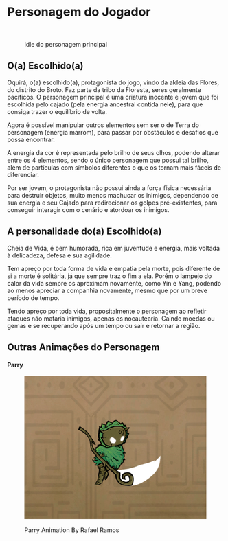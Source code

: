 # Personagem do Jogador

<figure><img src="../.gitbook/assets/MenuSemLogo.gif" alt=""><figcaption><p>Idle do personagem principal</p></figcaption></figure>

## O(a) Escolhido(a)

Oquirá, o(a) escolhido(a), protagonista do jogo, vindo da aldeia das Flores, do distrito do Broto. Faz parte da tribo da Floresta, seres geralmente pacíficos. O personagem principal é uma criatura inocente e jovem que foi escolhida pelo cajado (pela energia ancestral contida nele), para que consiga trazer o equilíbrio de volta.&#x20;

Agora é possível manipular outros elementos sem ser o de Terra do personagem (energia marrom), para passar por obstáculos e desafios que possa encontrar.&#x20;

A energia da cor é representada pelo  brilho de seus olhos, podendo alterar entre os 4 elementos, sendo o único personagem que possui tal brilho, além de partículas com símbolos diferentes o que os tornam mais fáceis de diferenciar.

Por ser jovem, o protagonista não possui ainda a força física necessária para destruir objetos, muito menos machucar os inimigos, dependendo de sua energia e seu Cajado para redirecionar os golpes pré-existentes, para conseguir interagir com o cenário e atordoar os inimigos.



## A personalidade do(a) Escolhido(a)

Cheia de Vida, é bem humorada, rica em juventude e energia, mais voltada à delicadeza, defesa e sua agilidade.

Tem apreço por toda forma de vida e empatia pela morte, pois diferente de si a morte é solitária, já que sempre traz o fim a ela. Porém o lampejo do calor da vida sempre os aproximam novamente, como Yin e Yang, podendo ao menos apreciar a companhia novamente, mesmo que por um breve período de tempo.

Tendo apreço por toda vida, propositalmente o personagem ao refletir ataques não mataria inimigos, apenas os nocautearia. Caindo moedas ou gemas e se recuperando após um tempo ou sair e retornar a região.



## Outras Animações do Personagem

#### Parry

<figure><img src="../.gitbook/assets/OquiraUP_DOWN_GIF.gif" alt=""><figcaption><p>Parry Animation By Rafael Ramos</p></figcaption></figure>

